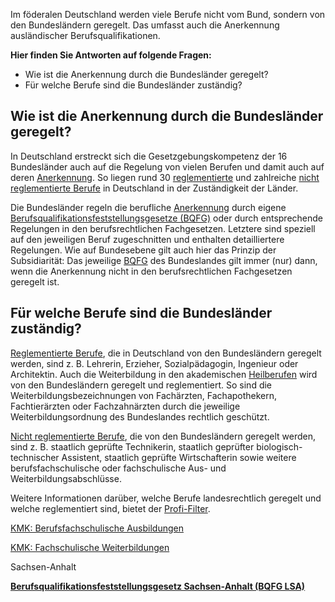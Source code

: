 Im föderalen Deutschland werden viele Berufe nicht vom Bund, sondern von den Bundesländern geregelt. Das umfasst auch die Anerkennung ausländischer Berufsqualifikationen.

**Hier finden Sie Antworten auf folgende Fragen:**

- Wie ist die Anerkennung durch die Bundesländer geregelt?
- Für welche Berufe sind die Bundesländer zuständig?

## Wie ist die Anerkennung durch die Bundesländer geregelt?

In Deutschland erstreckt sich die Gesetzgebungskompetenz der 16 Bundesländer auch auf die Regelung von vielen Berufen und damit auch auf deren [Anerkennung](https://www.anerkennung-in-deutschland.de/html/de/pro/laendergesetze.php#gs-3134-1889 "Anerkennung"). So liegen rund 30 [reglementierte](https://www.anerkennung-in-deutschland.de/html/de/pro/laendergesetze.php#gs-3134-1757 "reglementierte Berufe") und zahlreiche [nicht reglementierte Berufe](https://www.anerkennung-in-deutschland.de/html/de/pro/laendergesetze.php#gs-3134-1780 "nicht reglementierte Berufe") in Deutschland in der Zuständigkeit der Länder.

Die Bundesländer regeln die berufliche [Anerkennung](https://www.anerkennung-in-deutschland.de/html/de/pro/laendergesetze.php#gs-3134-1889 "Anerkennung") durch eigene [Berufsqualifikationsfeststellungsgesetze (BQFG)](https://www.anerkennung-in-deutschland.de/html/de/pro/laendergesetze.php#gs-3134-1852 "Berufsqualifikationsfeststellungsgesetz (BQFG)") oder durch entsprechende Regelungen in den berufsrechtlichen Fachgesetzen. Letztere sind speziell auf den jeweiligen Beruf zugeschnitten und enthalten detailliertere Regelungen. Wie auf Bundesebene gilt auch hier das Prinzip der Subsidiarität: Das jeweilige [BQFG](https://www.anerkennung-in-deutschland.de/html/de/pro/laendergesetze.php#gs-3134-1852 "Berufsqualifikationsfeststellungsgesetz (BQFG)") des Bundeslandes gilt immer (nur) dann, wenn die Anerkennung nicht in den berufsrechtlichen Fachgesetzen geregelt ist.

## Für welche Berufe sind die Bundesländer zuständig?

[Reglementierte Berufe](https://www.anerkennung-in-deutschland.de/html/de/pro/laendergesetze.php#gs-3134-1757 "reglementierte Berufe"), die in Deutschland von den Bundesländern geregelt werden, sind z. B. Lehrerin, Erzieher, Sozialpädagogin, Ingenieur oder Architektin. Auch die Weiterbildung in den akademischen [Heilberufen](https://www.anerkennung-in-deutschland.de/html/de/pro/laendergesetze.php#gs-3134-1791 "Heilberuf") wird von den Bundesländern geregelt und reglementiert. So sind die Weiterbildungsbezeichnungen von Fachärzten, Fachapothekern, Fachtierärzten oder Fachzahnärzten durch die jeweilige Weiterbildungsordnung des Bundeslandes rechtlich geschützt.

[Nicht reglementierte Berufe](https://www.anerkennung-in-deutschland.de/html/de/pro/laendergesetze.php#gs-3134-1780 "nicht reglementierte Berufe"), die von den Bundesländern geregelt werden, sind z. B. staatlich geprüfte Technikerin, staatlich geprüfter biologisch-technischer Assistent, staatlich geprüfte Wirtschafterin sowie weitere berufsfachschulische oder fachschulische Aus- und Weiterbildungsabschlüsse.

Weitere Informationen darüber, welche Berufe landesrechtlich geregelt und welche reglementiert sind, bietet der [Profi-Filter](https://www.anerkennung-in-deutschland.de/html/de/pro/laendergesetze.php#gs-3134-1761 "Profi-Filter"). 

[KMK: Berufsfachschulische Ausbildungen](https://www.kmk.org/themen/berufliche-schulen/schulische-berufsausbildung.html "Informationen der Kultusministerkonferenz über berufsfachschulische Ausbildungen")

[KMK: Fachschulische Weiterbildungen](https://www.kmk.org/themen/berufliche-schulen/berufliche-weiterbildung.html "Informationen der Kultusministerkonferenz über fachschulische Weiterbildungen")

Sachsen-Anhalt

[**Berufsqualifikationsfeststellungsgesetz Sachsen-Anhalt (BQFG LSA)**](http://www.landesrecht.sachsen-anhalt.de/jportal/?quelle=jlink&query=BQFG+ST&psml=bssahprod.psml&max=true "Gesetz über die Feststellung der Gleichwertigkeit ausländischer Berufsqualifikationen im Land Sachsen-Anhalt")
